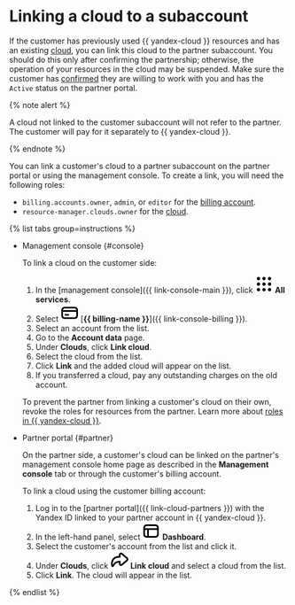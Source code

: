 # Linking a cloud to a subaccount

If the customer has previously used {{ yandex-cloud }} resources and has an existing [cloud](../../resource-manager/concepts/resources-hierarchy.md#cloud), you can link this cloud to the partner subaccount. You should do this only after confirming the partnership; otherwise, the operation of your resources in the cloud may be suspended. Make sure the customer has [confirmed](../program/var-pin-client.md#confirm-partnership) they are willing to work with you and has the `Active` status on the partner portal.

{% note alert %}

A cloud not linked to the customer subaccount will not refer to the partner. The customer will pay for it separately to {{ yandex-cloud }}.

{% endnote %}

You can link a customer's cloud to a partner subaccount on the partner portal or using the management console. To create a link, you will need the following roles:

* `billing.accounts.owner`, `admin`, or `editor` for the [billing account](../../billing/security/index.md#roles-list).
* `resource-manager.clouds.owner` for the [cloud](../../resource-manager/concepts/resources-hierarchy.md#cloud).

{% list tabs group=instructions %}

- Management console {#console}

   To link a cloud on the customer side:

   1. In the [management console]({{ link-console-main }}), click ![image](../../_assets/console-icons/dots-9.svg) **All services**.
   1. Select ![image](../../_assets/console-icons/credit-card.svg) [**{{ billing-name }}**]({{ link-console-billing }}).
   1. Select an account from the list.
   1. Go to the **Account data** page.
   1. Under **Clouds**, click **Link cloud**.
   1. Select the cloud from the list.
   1. Click **Link** and the added cloud will appear on the list.
   1. If you transferred a cloud, pay any outstanding charges on the old account.

   To prevent the partner from linking a customer's cloud on their own, revoke the roles for resources from the partner. Learn more about [roles in {{ yandex-cloud }}](../../resource-manager/security/).

- Partner portal {#partner}

   On the partner side, a customer's cloud can be linked on the partner's management console home page as described in the **Management console** tab or through the customer's billing account.

   To link a cloud using the customer billing account:

   1. Log in to the [partner portal]({{ link-cloud-partners }}) with the Yandex ID linked to your partner account in {{ yandex-cloud }}.
   1. In the left-hand panel, select ![icon](../../_assets/console-icons/layout-header-side-content.svg) **Dashboard**.
   1. Select the customer's account from the list and click it.
   1. Under **Clouds**, click ![icon](../../_assets/console-icons/arrow-shape-turn-up-right.svg) **Link cloud** and select a cloud from the list.
   1. Click **Link**. The cloud will appear in the list.

{% endlist %}
